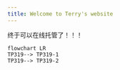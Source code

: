 ```yaml
---
title: Welcome to Terry's website
---
```


终于可以在线托管了！！！


 ```mermaid
 flowchart LR
 TP319--> TP319-1
 TP319--> TP319-2
 

 ````